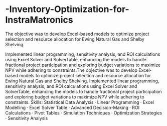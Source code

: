 # -Inventory-Optimization-for-InstraMatronics

The objective was to develop Excel-based models to optimize project selection and resource allocation for Ewing Natural Gas and Shelby Shelving.

Implemented linear programming, sensitivity analysis, and ROI calculations using Excel Solver and SolverTable, enhancing the models to handle fractional project participation and exploring budget variations to maximize NPV while adhering to constraints.The objective was to develop Excel-based models to optimize project selection and resource allocation for Ewing Natural Gas and Shelby Shelving. Implemented linear programming, sensitivity analysis, and ROI calculations using Excel Solver and SolverTable, enhancing the models to handle fractional project participation and exploring budget variations to maximize NPV while adhering to constraints.
Skills: Statistical Data Analysis · Linear Programming · Excel Modelling · Excel Solver Table · Advanced Decision-Making · ROI Calculations · Pivot Tables · Simulation Techniques · Optimization Strategies · Sensitivity Analysis

